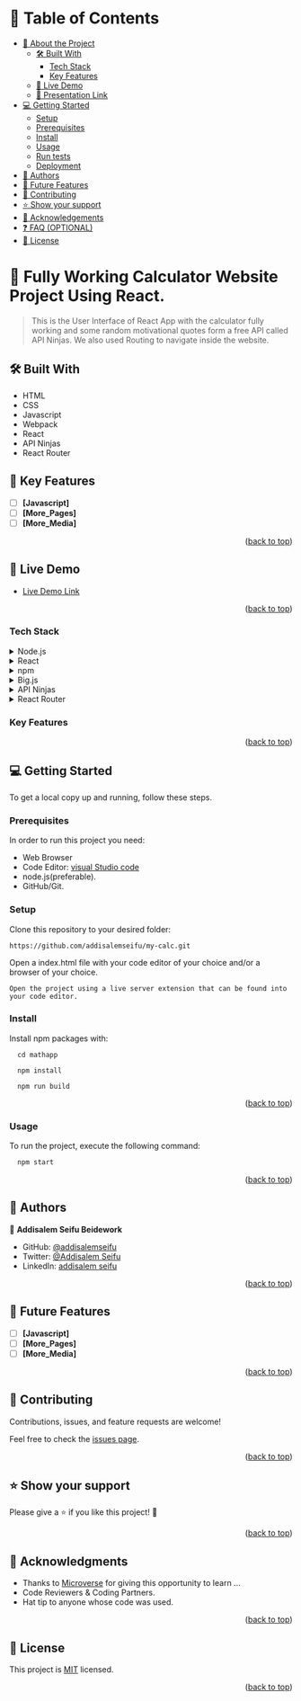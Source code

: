 <a name="readme-top"></a>

<!-- TABLE OF CONTENTS -->

# 📗 Table of Contents

- [📖 About the Project](#about-project)
  - [🛠 Built With](#built-with)
    - [Tech Stack](#tech-stack)
    - [Key Features](#key-features)
  - [🚀 Live Demo](#live-demo)
  - [🚀 Presentation Link](#Presentation-link)
- [💻 Getting Started](#getting-started)
  - [Setup](#setup)
  - [Prerequisites](#prerequisites)
  - [Install](#install)
  - [Usage](#usage)
  - [Run tests](#run-tests)
  - [Deployment](#triangular_flag_on_post-deployment)
- [👥 Authors](#authors)
- [🔭 Future Features](#future-features)
- [🤝 Contributing](#contributing)
- [⭐️ Show your support](#support)
- [🙏 Acknowledgements](#acknowledgements)
- [❓ FAQ (OPTIONAL)](#faq)
- [📝 License](#license)

<!-- PROJECT DESCRIPTION -->

# 📖  Fully Working Calculator Website Project Using React.<a name="about-project"></a>

> This is the User Interface of React App with the calculator fully working and some random motivational quotes form a free API called API Ninjas. We also used Routing to navigate inside the website.

## 🛠 Built With <a name="built-with"></a>

- HTML
- CSS
- Javascript
- Webpack
- React
- API Ninjas
- React Router

<!--  KEY FEATURES -->

## 🔭 Key Features <a name="key-features"></a>

- [ ] **[Javascript]**
- [ ] **[More_Pages]**
- [ ] **[More_Media]**

<p align="right">(<a href="#readme-top">back to top</a>)</p>

<!-- LIVE DEMO -->

## 🚀 Live Demo <a name="live-demo"></a>

- [Live Demo Link](https://quotes-app-3lns.onrender.com)

<p align="right">(<a href="#readme-top">back to top</a>)</p>


### Tech Stack <a name="tech-stack"></a>

<details>
  <summary>Node.js</summary>
  <ul>
    <li><a href="https://nodejs.org/en">Node.js</a></li>
  </ul>
</details>

<details>
  <summary>React</summary>
  <ul>
    <li><a href="https://create-react-app.dev/">React</a></li>
  </ul>
</details>

<details>
  <summary>npm</summary>
  <ul>
    <li><a href="https://docs.npmjs.com/downloading-and-installing-node-js-and-npm">npm</a></li>
  </ul>
</details>

<details>
  <summary>Big.js</summary>
  <ul>
    <li><a href="https://www.npmjs.com/package/big.js">big.js</a></li>
  </ul>
</details>

<details>
  <summary>API Ninjas</summary>
  <ul>
    <li><a href="https://api-ninjas.com/api/quotes">API Ninjas</a></li>
  </ul>
</details>

<details>
  <summary>React Router </summary>
  <ul>
    <li><a href="https://reactrouter.com/">React Router </a></li>
  </ul>
</details>

### Key Features <a name="key-features"></a>

<p align="right">(<a href="#readme-top">back to top</a>)</p>
<!-- GETTING STARTED -->

## 💻 Getting Started <a name="getting-started"></a>

To get a local copy up and running, follow these steps.

### Prerequisites

In order to run this project you need:

- Web Browser
- Code Editor: [visual Studio code](https://code.visualstudio.com/)
- node.js(preferable).
- GitHub/Git.

### Setup

Clone this repository to your desired folder:

```
https://github.com/addisalemseifu/my-calc.git

```

Open a index.html file with your code editor of your choice and/or a browser of your choice.

```
Open the project using a live server extension that can be found into your code editor.
```

### Install

Install npm packages with:

```
  cd mathapp

```

```
  npm install
```

```
  npm run build
```

<p align="right">(<a href="#readme-top">back to top</a>)</p>

### Usage

To run the project, execute the following command:

```sh
  npm start
```

<p align="right">(<a href="#readme-top">back to top</a>)</p>

<!-- AUTHORS -->

## 👥 Authors <a name="authors"></a>

👤 **Addisalem Seifu Beidework**

- GitHub: [@addisalemseifu](https://github.com/addisalemseifu)
- Twitter: [@Addisalem Seifu](https://twitter.com/addisalems92518)
- LinkedIn: [addisalem seifu](https://www.linkedin.com/in/addisalemseifu/)

<p align="right">(<a href="#readme-top">back to top</a>)</p>

<!-- FUTURE FEATURES -->

## 🔭 Future Features <a name="future-features"></a>

- [ ] **[Javascript]**
- [ ] **[More_Pages]**
- [ ] **[More_Media]**

<p align="right">(<a href="#readme-top">back to top</a>)</p>



<!-- CONTRIBUTING -->

## 🤝 Contributing <a name="contributing"></a>

Contributions, issues, and feature requests are welcome!

Feel free to check the [issues page](../../issues/).

<p align="right">(<a href="#readme-top">back to top</a>)</p>

<!-- SUPPORT -->

## ⭐️ Show your support <a name="support"></a>

Please give a ⭐️ if you like this project! 🤝

<p align="right">(<a href="#readme-top">back to top</a>)</p>

## 🙏 Acknowledgments <a name="acknowledgements"></a>

- Thanks to [Microverse](https://www.microverse.org/) for giving this opportunity to learn ...
- Code Reviewers & Coding Partners.
- Hat tip to anyone whose code was used.

<p align="right">(<a href="#readme-top">back to top</a>)</p>
<!-- LICENSE -->

## 📝 License <a name="license"></a>

This project is [MIT](./LICENSE) licensed.

<p align="right">(<a href="#readme-top">back to top</a>)</p>

